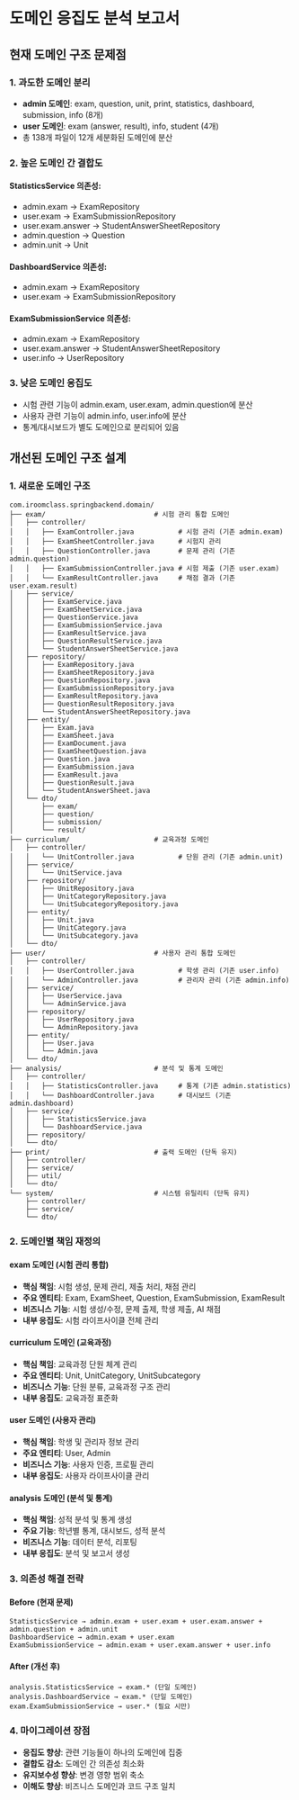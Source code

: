 # 도메인 응집도 분석 보고서

## 현재 도메인 구조 문제점

### 1. 과도한 도메인 분리
- **admin 도메인**: exam, question, unit, print, statistics, dashboard, submission, info (8개)
- **user 도메인**: exam (answer, result), info, student (4개)
- 총 138개 파일이 12개 세분화된 도메인에 분산

### 2. 높은 도메인 간 결합도 
#### StatisticsService 의존성:
- admin.exam → ExamRepository
- user.exam → ExamSubmissionRepository  
- user.exam.answer → StudentAnswerSheetRepository
- admin.question → Question
- admin.unit → Unit

#### DashboardService 의존성:
- admin.exam → ExamRepository
- user.exam → ExamSubmissionRepository

#### ExamSubmissionService 의존성:
- admin.exam → ExamRepository  
- user.exam.answer → StudentAnswerSheetRepository
- user.info → UserRepository

### 3. 낮은 도메인 응집도
- 시험 관련 기능이 admin.exam, user.exam, admin.question에 분산
- 사용자 관련 기능이 admin.info, user.info에 분산
- 통계/대시보드가 별도 도메인으로 분리되어 있음

## 개선된 도메인 구조 설계

### 1. 새로운 도메인 구조
```
com.iroomclass.springbackend.domain/
├── exam/                           # 시험 관리 통합 도메인
│   ├── controller/
│   │   ├── ExamController.java           # 시험 관리 (기존 admin.exam)
│   │   ├── ExamSheetController.java      # 시험지 관리
│   │   ├── QuestionController.java       # 문제 관리 (기존 admin.question)
│   │   ├── ExamSubmissionController.java # 시험 제출 (기존 user.exam)
│   │   └── ExamResultController.java     # 채점 결과 (기존 user.exam.result)
│   ├── service/
│   │   ├── ExamService.java
│   │   ├── ExamSheetService.java
│   │   ├── QuestionService.java
│   │   ├── ExamSubmissionService.java
│   │   ├── ExamResultService.java
│   │   ├── QuestionResultService.java
│   │   └── StudentAnswerSheetService.java
│   ├── repository/
│   │   ├── ExamRepository.java
│   │   ├── ExamSheetRepository.java
│   │   ├── QuestionRepository.java
│   │   ├── ExamSubmissionRepository.java
│   │   ├── ExamResultRepository.java
│   │   ├── QuestionResultRepository.java
│   │   └── StudentAnswerSheetRepository.java
│   ├── entity/
│   │   ├── Exam.java
│   │   ├── ExamSheet.java
│   │   ├── ExamDocument.java
│   │   ├── ExamSheetQuestion.java
│   │   ├── Question.java
│   │   ├── ExamSubmission.java
│   │   ├── ExamResult.java
│   │   ├── QuestionResult.java
│   │   └── StudentAnswerSheet.java
│   └── dto/
│       ├── exam/
│       ├── question/
│       ├── submission/
│       └── result/
├── curriculum/                     # 교육과정 도메인
│   ├── controller/
│   │   └── UnitController.java           # 단원 관리 (기존 admin.unit)
│   ├── service/
│   │   └── UnitService.java
│   ├── repository/
│   │   ├── UnitRepository.java
│   │   ├── UnitCategoryRepository.java
│   │   └── UnitSubcategoryRepository.java
│   ├── entity/
│   │   ├── Unit.java
│   │   ├── UnitCategory.java
│   │   └── UnitSubcategory.java
│   └── dto/
├── user/                           # 사용자 관리 통합 도메인
│   ├── controller/
│   │   ├── UserController.java           # 학생 관리 (기존 user.info)
│   │   └── AdminController.java          # 관리자 관리 (기존 admin.info)
│   ├── service/
│   │   ├── UserService.java
│   │   └── AdminService.java
│   ├── repository/
│   │   ├── UserRepository.java
│   │   └── AdminRepository.java
│   ├── entity/
│   │   ├── User.java
│   │   └── Admin.java
│   └── dto/
├── analysis/                       # 분석 및 통계 도메인
│   ├── controller/
│   │   ├── StatisticsController.java     # 통계 (기존 admin.statistics)
│   │   └── DashboardController.java      # 대시보드 (기존 admin.dashboard)
│   ├── service/
│   │   ├── StatisticsService.java
│   │   └── DashboardService.java
│   ├── repository/
│   └── dto/
├── print/                          # 출력 도메인 (단독 유지)
│   ├── controller/
│   ├── service/
│   ├── util/
│   └── dto/
└── system/                         # 시스템 유틸리티 (단독 유지)
    ├── controller/
    ├── service/
    └── dto/
```

### 2. 도메인별 책임 재정의

#### exam 도메인 (시험 관리 통합)
- **핵심 책임**: 시험 생성, 문제 관리, 제출 처리, 채점 관리
- **주요 엔티티**: Exam, ExamSheet, Question, ExamSubmission, ExamResult
- **비즈니스 기능**: 시험 생성/수정, 문제 출제, 학생 제출, AI 채점
- **내부 응집도**: 시험 라이프사이클 전체 관리

#### curriculum 도메인 (교육과정)  
- **핵심 책임**: 교육과정 단원 체계 관리
- **주요 엔티티**: Unit, UnitCategory, UnitSubcategory
- **비즈니스 기능**: 단원 분류, 교육과정 구조 관리
- **내부 응집도**: 교육과정 표준화

#### user 도메인 (사용자 관리)
- **핵심 책임**: 학생 및 관리자 정보 관리  
- **주요 엔티티**: User, Admin
- **비즈니스 기능**: 사용자 인증, 프로필 관리
- **내부 응집도**: 사용자 라이프사이클 관리

#### analysis 도메인 (분석 및 통계)
- **핵심 책임**: 성적 분석 및 통계 생성
- **주요 기능**: 학년별 통계, 대시보드, 성적 분석
- **비즈니스 기능**: 데이터 분석, 리포팅
- **내부 응집도**: 분석 및 보고서 생성

### 3. 의존성 해결 전략

#### Before (현재 문제)
```
StatisticsService → admin.exam + user.exam + user.exam.answer + admin.question + admin.unit
DashboardService → admin.exam + user.exam  
ExamSubmissionService → admin.exam + user.exam.answer + user.info
```

#### After (개선 후)
```
analysis.StatisticsService → exam.* (단일 도메인)
analysis.DashboardService → exam.* (단일 도메인)
exam.ExamSubmissionService → user.* (필요 시만)
```

### 4. 마이그레이션 장점
- **응집도 향상**: 관련 기능들이 하나의 도메인에 집중
- **결합도 감소**: 도메인 간 의존성 최소화  
- **유지보수성 향상**: 변경 영향 범위 축소
- **이해도 향상**: 비즈니스 도메인과 코드 구조 일치